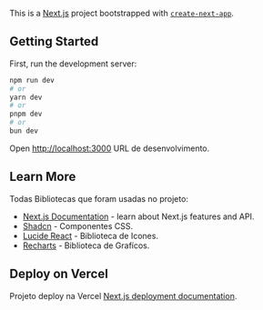 This is a [Next.js](https://nextjs.org/) project bootstrapped with [`create-next-app`](https://).

## Getting Started

First, run the development server:

```bash
npm run dev
# or
yarn dev
# or
pnpm dev
# or
bun dev
```

Open [http://localhost:3000](http://localhost:3000) URL de desenvolvimento.



## Learn More

Todas Bibliotecas que foram usadas no projeto:

- [Next.js Documentation](https://nextjs.org/docs) - learn about Next.js features and API.
- [Shadcn](https://ui.shadcn.com/docs) - Componentes CSS.
- [Lucide React](https://lucide.dev/) - Biblioteca de Icones.
- [Recharts](https://recharts.org/en-US/guide/getting-started) - Biblioteca de Grafícos.



## Deploy on Vercel

Projeto deploy na Vercel [Next.js deployment documentation](https://nextjs.org/docs/deployment).
